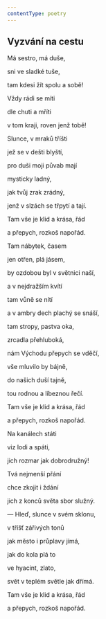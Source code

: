 ```yaml
---
contentType: poetry
---
```


## Vyzvání na cestu

Má sestro, má duše,

sni ve sladké tuše,

tam kdesi žít spolu a sobě!

Vždy rádi se míti

dle chuti a mříti

v tom kraji, roven jenž tobě!

Slunce, v mraků tříšti

jež se v dešti blyští,

pro duši moji půvab mají

mysticky ladný,

jak tvůj zrak zrádný,

jenž v slzách se třpytí a tají.

Tam vše je klid a krása, řád

a přepych, rozkoš napořád.

Tam nábytek, časem

jen otřen, plá jásem,

by ozdobou byl v světnici naší,

a v nejdražším kvítí

tam vůně se nítí

a v ambry dech plachý se snáší,

tam stropy, pastva oka,

zrcadla přehluboká,

nám Východu přepych se vděčí,

vše mluvilo by bájně,

do našich duší tajně,

tou rodnou a líbeznou řečí.

Tam vše je klid a krása, řád

a přepych, rozkoš napořád.

Na kanálech státi

viz lodi a spáti,

jich rozmar jak dobrodružný!

Tvá nejmenší přání

chce zkojit i ždání

jich z konců světa sbor služný.

— Hleď, slunce v svém sklonu,

v tříšť zářivých tonů

jak město i průplavy jímá,

jak do kola plá to

ve hyacint, zlato,

svět v teplém světle jak dřímá.

Tam vše je klid a krása, řád

a přepych, rozkoš napořád.
